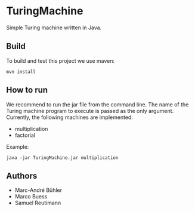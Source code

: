 ﻿TuringMachine
=============

Simple Turing machine written in Java.


Build
-----
To build and test this project we use maven:

    mvn install


How to run
----------

We recommend to run the jar file from the command line. The name of the Turing
machine program to execute is passed as the only argument. Currently, the
following machines are implemented:
- multiplication
- factorial

Example:

	java -jar TuringMachine.jar multiplication


Authors
-------
- Marc-André Bühler
- Marco Buess
- Samuel Reutimann